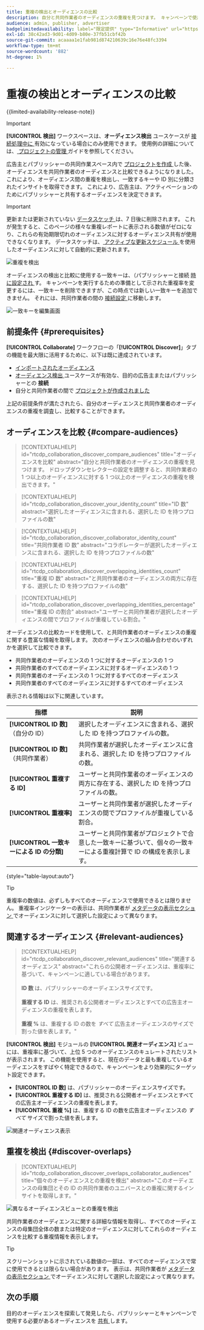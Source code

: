```yaml
---
title: 重複の検出とオーディエンスの比較
description: 自分と共同作業者のオーディエンスの重複を見つけます。 キャンペーンで使用する最適なオーディエンスを見つける方法を説明します。
audience: admin, publisher, advertiser
badgelimitedavailability: label="限定提供" type="Informative" url="https://helpx.adobe.com/legal/product-descriptions/real-time-customer-data-platform-collaboration.html newtab=true"
exl-id: 38c42ad3-9d01-4d09-b80e-37fb51cbf42b
source-git-commit: acaaaa1e1fab981d874210639c16e76e48fc3394
workflow-type: tm+mt
source-wordcount: '882'
ht-degree: 1%

---
```


# 重複の検出とオーディエンスの比較

{{limited-availability-release-note}}

>[!IMPORTANT]
>
>**[!UICONTROL 検出]** ワークスペースは、**オーディエンス検出** ユースケースが [ 接続処理中に ](../connect/establishing-connections.md#connection-settings) 有効になっている場合にのみ使用できます。 使用例の詳細については、[ プロジェクトの管理 ](./manage-projects.md#project-use-cases) ガイドを参照してください。

広告主とパブリッシャーの共同作業スペース内で [ プロジェクトを作成 ](/help/guide/collaborate/manage-projects.md) した後、オーディエンスを共同作業者のオーディエンスと比較できるようになりました。 これにより、オーディエンス間の重複を検出し、一致するキーや ID 別に分類されたインサイトを取得できます。 これにより、広告主は、アクティベーションのためにパブリッシャーと共有するオーディエンスを決定できます。

>[!IMPORTANT]
>
>更新または更新されていない [ データスケッチ ](/help/guide/glossary.md#sketches) は、7 日後に削除されます。 これが発生すると、このページの様々な重複レポートに表示される数値がゼロになり、これらの有効期限切れのオーディエンスに対するオーディエンス共有が使用できなくなります。 データスケッチは、[ アクティブな更新スケジュール ](/help/guide/setup/onboard-audiences.md#schedule) を使用したオーディエンスに対して自動的に更新されます。

![ 重複を検出 ](/help/assets/collaborate/discover-overlaps/discover-overlaps.png)

オーディエンスの検出と比較に使用する一致キーは、（パブリッシャーと接続 [ 時に設定され ](/help/guide/connect/establishing-connections.md#connection-settings) す。 キャンペーンを実行するための準備として示された重複率を変更するには、一致キーを削除できますが、この時点では新しい一致キーを追加できません。 それには、共同作業者の間の [ 接続設定 ](/help/guide/connect/establishing-connections.md#connection-settings) に移動します。

![ 一致キーを編集画面 ](/help/assets/collaborate/discover-overlaps/edit-match-keys.png)

## 前提条件 {#prerequisites}

**[!UICONTROL Collaborate]** ワークフローの「**[!UICONTROL Discover]**」タブの機能を最大限に活用するために、以下は既に達成されています。

* [インポートされたオーディエンス](/help/guide/setup/onboard-audiences.md)
* [ オーディエンス検出 ](/help/guide/connect/establishing-connections.md) ユースケースが有効な、目的の広告主またはパブリッシャーとの **接続**
* 自分と共同作業者の間で [ プロジェクトが作成されました ](/help/guide/collaborate/manage-projects.md)

上記の前提条件が満たされたら、自分のオーディエンスと共同作業者のオーディエンスの重複を調査し、比較することができます。

## オーディエンスを比較 {#compare-audiences}

>[!CONTEXTUALHELP]
>id="rtcdp_collaboration_discover_compare_audiences"
>title="オーディエンスを比較"
>abstract="自分と共同作業者のオーディエンスの重複を見つけます。 ドロップダウンセレクターの設定を調整すると、共同作業者の 1 つ以上のオーディエンスに対する 1 つ以上のオーディエンスの重複を検出できます。"

>[!CONTEXTUALHELP]
>id="rtcdp_collaboration_discover_your_identity_count"
>title="ID 数"
>abstract="選択したオーディエンスに含まれる、選択した ID を持つプロファイルの数"

>[!CONTEXTUALHELP]
>id="rtcdp_collaboration_discover_collaborator_identity_count"
>title="共同作業者 ID 数"
>abstract="コラボレーターが選択したオーディエンスに含まれる、選択した ID を持つプロファイルの数"

>[!CONTEXTUALHELP]
>id="rtcdp_collaboration_discover_overlapping_identities_count"
>title="重複 ID 数"
>abstract="と共同作業者のオーディエンスの両方に存在する、選択した ID を持つプロファイルの数"

>[!CONTEXTUALHELP]
>id="rtcdp_collaboration_discover_overlapping_identities_percentage"
>title="重複 ID の割合"
>abstract="ユーザーと共同作業者が選択したオーディエンスの間でプロファイルが重複している割合。"

オーディエンスの比較カードを使用して、と共同作業者のオーディエンスの重複に関する豊富な情報を取得します。 次のオーディエンスの組み合わせのいずれかを選択して比較できます。

* 共同作業者のオーディエンスの 1 つに対するオーディエンスの 1 つ
* 共同作業者のすべてのオーディエンスに対するオーディエンスの 1 つ
* 共同作業者のオーディエンスの 1 つに対するすべてのオーディエンス
* 共同作業者のすべてのオーディエンスに対するすべてのオーディエンス

表示される情報は以下に関連しています。

| 指標 | 説明 |
|---------|----------|
| **[!UICONTROL ID 数]** （自分の ID） | 選択したオーディエンスに含まれる、選択した ID を持つプロファイルの数。 |
| **[!UICONTROL ID 数]** （共同作業者） | 共同作業者が選択したオーディエンスに含まれる、選択した ID を持つプロファイルの数。 |
| **[!UICONTROL 重複する ID]** | ユーザーと共同作業者のオーディエンスの両方に存在する、選択した ID を持つプロファイルの数。 |
| **[!UICONTROL 重複率]** | ユーザーと共同作業者が選択したオーディエンスの間でプロファイルが重複している割合。 |
| **[!UICONTROL 一致キーによる ID の分類]** | ユーザーと共同作業者がプロジェクトで合意した一致キーに基づいて、個々の一致キーによる重複計算で ID の構成を表示します。 |

{style="table-layout:auto"}

>[!TIP]
>
>重複率の数値は、必ずしもすべてのオーディエンスで使用できるとは限りません。 重複率インジケーターの表示は、共同作業者が [ メタデータの表示セクション ](/help/guide/setup/onboard-audiences.md#metadata-visibility) でオーディエンスに対して選択した設定によって異なります。

## 関連するオーディエンス {#relevant-audiences}

>[!CONTEXTUALHELP]
>id="rtcdp_collaboration_discover_relevant_audiences"
>title="関連するオーディエンス"
>abstract="これらの公開者オーディエンスは、重複率に基づいて、キャンペーンに適している場合があります。 <br><br> <b>ID 数 </b> は、パブリッシャーのオーディエンスサイズです。<br><br> <b> 重複する ID</b> は、推奨される公開者オーディエンスとすべての広告主オーディエンスの重複を表します。 <br><br> <b> 重複 %</b> は、重複する ID の数を <i> すべて </i> 広告主オーディエンスのサイズで割った値を表します。"

**[!UICONTROL 検出]** モジュールの **[!UICONTROL 関連オーディエンス]** ビューには、重複率に基づいて、上位 5 つのオーディエンスのキュレートされたリストが表示されます。 この機能を使用すると、現在のデータと最も重複しているオーディエンスをすばやく特定できるので、キャンペーンをより効果的にターゲット設定できます。

* **[!UICONTROL ID 数]** は、パブリッシャーのオーディエンスサイズです。
* **[!UICONTROL 重複する ID]** は、推奨される公開者オーディエンスとすべての広告主オーディエンスの重複を表します。
* **[!UICONTROL 重複 %]** は、重複する ID の数を広告主オーディエンスの *すべて* サイズで割った値を表します。

![ 関連オーディエンス表示 ](/help/assets/collaborate/discover-overlaps/relevant-audiences-highlighted.png)

## 重複を検出 {#discover-overlaps}

>[!CONTEXTUALHELP]
>id="rtcdp_collaboration_discover_overlaps_collaborator_audiences"
>title="個々のオーディエンスとの重複を検出"
>abstract="このオーディエンスの母集団とその ID の共同作業者のユニバースとの重複に関するインサイトを取得します。"

![ 異なるオーディエンスビューとの重複を検出 ](/help/assets/collaborate/discover-overlaps/discover-overlaps-cards-view.png)

共同作業者のオーディエンスに関する詳細な情報を取得し、すべてのオーディエンスの母集団全体の数または特定のオーディエンスに対してこれらのオーディエンスを比較する重複情報を表示します。

>[!TIP]
>
>スクリーンショットに示されている数値の一部は、すべてのオーディエンスで常に使用できるとは限らない場合があります。 表示は、共同作業者が [ メタデータの表示セクション ](/help/guide/setup/onboard-audiences.md#metadata-visibility) でオーディエンスに対して選択した設定によって異なります。

## 次の手順

目的のオーディエンスを探索して発見したら、パブリッシャーとキャンペーンで使用する必要があるオーディエンスを [ 共有 ](/help/guide/collaborate/share.md) します。
